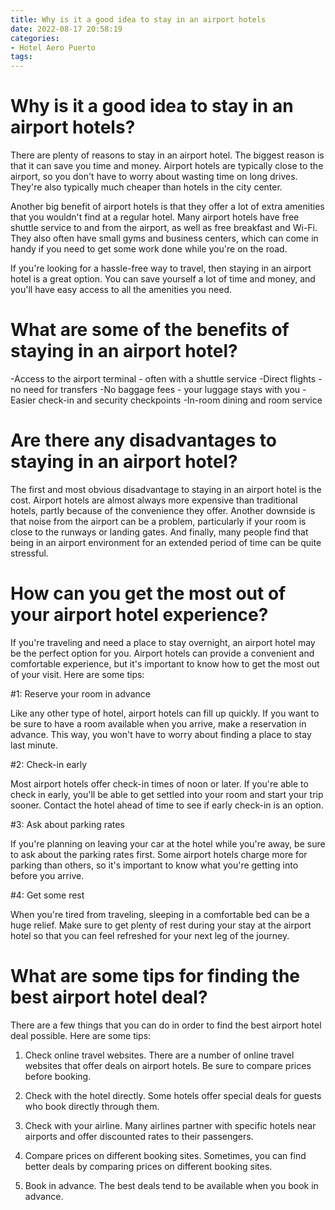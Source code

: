 ```yaml
---
title: Why is it a good idea to stay in an airport hotels
date: 2022-08-17 20:58:19
categories:
- Hotel Aero Puerto
tags:
---
```



#  Why is it a good idea to stay in an airport hotels?

There are plenty of reasons to stay in an airport hotel. The biggest reason is that it can save you time and money. Airport hotels are typically close to the airport, so you don't have to worry about wasting time on long drives. They're also typically much cheaper than hotels in the city center.

Another big benefit of airport hotels is that they offer a lot of extra amenities that you wouldn't find at a regular hotel. Many airport hotels have free shuttle service to and from the airport, as well as free breakfast and Wi-Fi. They also often have small gyms and business centers, which can come in handy if you need to get some work done while you're on the road.

If you're looking for a hassle-free way to travel, then staying in an airport hotel is a great option. You can save yourself a lot of time and money, and you'll have easy access to all the amenities you need.

#  What are some of the benefits of staying in an airport hotel?

-Access to the airport terminal - often with a shuttle service
-Direct flights - no need for transfers
-No baggage fees - your luggage stays with you
-Easier check-in and security checkpoints
-In-room dining and room service

#  Are there any disadvantages to staying in an airport hotel?

The first and most obvious disadvantage to staying in an airport hotel is the cost. Airport hotels are almost always more expensive than traditional hotels, partly because of the convenience they offer. Another downside is that noise from the airport can be a problem, particularly if your room is close to the runways or landing gates. And finally, many people find that being in an airport environment for an extended period of time can be quite stressful.

#  How can you get the most out of your airport hotel experience?

If you're traveling and need a place to stay overnight, an airport hotel may be the perfect option for you. Airport hotels can provide a convenient and comfortable experience, but it's important to know how to get the most out of your visit. Here are some tips:

#1: Reserve your room in advance

Like any other type of hotel, airport hotels can fill up quickly. If you want to be sure to have a room available when you arrive, make a reservation in advance. This way, you won't have to worry about finding a place to stay last minute.

#2: Check-in early

Most airport hotels offer check-in times of noon or later. If you're able to check in early, you'll be able to get settled into your room and start your trip sooner. Contact the hotel ahead of time to see if early check-in is an option.

#3: Ask about parking rates

If you're planning on leaving your car at the hotel while you're away, be sure to ask about the parking rates first. Some airport hotels charge more for parking than others, so it's important to know what you're getting into before you arrive.

#4: Get some rest

When you're tired from traveling, sleeping in a comfortable bed can be a huge relief. Make sure to get plenty of rest during your stay at the airport hotel so that you can feel refreshed for your next leg of the journey.

#  What are some tips for finding the best airport hotel deal?

There are a few things that you can do in order to find the best airport hotel deal possible. Here are some tips:

1. Check online travel websites. There are a number of online travel websites that offer deals on airport hotels. Be sure to compare prices before booking.

2. Check with the hotel directly. Some hotels offer special deals for guests who book directly through them.

3. Check with your airline. Many airlines partner with specific hotels near airports and offer discounted rates to their passengers.

4. Compare prices on different booking sites. Sometimes, you can find better deals by comparing prices on different booking sites.

5. Book in advance. The best deals tend to be available when you book in advance.